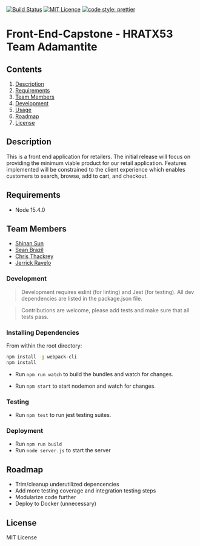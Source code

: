 [![Build Status](https://travis-ci.org/prettier/prettier.svg?branch=master)](https://travis-ci.org/prettier/prettier)
[![MIT Licence](https://badges.frapsoft.com/os/mit/mit.svg?v=103)](https://opensource.org/licenses/mit-license.php)
[![code style: prettier](https://img.shields.io/badge/code_style-prettier-ff69b4.svg?style=flat-square)](https://github.com/prettier/prettier)

# Front-End-Capstone - HRATX53 Team Adamantite
## Contents

1. [Description](#description)
1. [Requirements](#requirements)
1. [Team Members](#team-members)
1. [Development](#development)
1. [Usage](#usage)
1. [Roadmap](#roadmap)
1. [License](#license)
## Description
This is a front end application for retailers. The initial release will focus on providing the minimum viable product for our retail application. Features implemented will be constrained to the client experience which enables customers to search, browse, add to cart, and checkout.

## Requirements
- Node 15.4.0

## Team Members
- [Shinan Sun](https://github.com/ShinanSun)
- [Sean Brazil](https://github.com/scbrazil)
- [Chris Thackrey](https://github.com/ChrisThackrey)
- [Jerrick Ravelo](https://github.com/CheddarChzKeys)

### Development
> Development requires eslint (for linting) and Jest (for testing).  All dev dependencies are listed in the package.json file.

> Contributions are welcome, please add tests and make sure that all tests pass.

### Installing Dependencies

From within the root directory:

```sh
npm install -g webpack-cli
npm install
```

- Run `npm run watch` to build the bundles and watch for changes.

- Run `npm start` to start nodemon and watch for changes.

### Testing
- Run `npm test` to run jest testing suites.

### Deployment
- Run `npm run build`
- Run `node server.js` to start the server

## Roadmap
- Trim/cleanup underutilized depencencies
- Add more testing coverage and integration testing steps
- Modularize code further
- Deploy to Docker (unnecessary)
## License
MIT License
